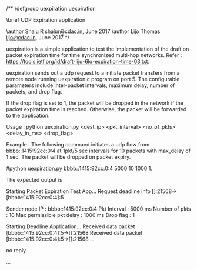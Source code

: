 /**
\defgroup uexpiration uexpiration

\brief UDP Expiration application

\author Shalu R <shalur@cdac.in>, June 2017
\author Lijo Thomas <lijo@cdac.in>, June 2017
*/

uexpiration is a simple application to test the implementation of the draft on
packet expiration time for time synchronized multi-hop networks.
Refer : <https://tools.ietf.org/id/draft-lijo-6lo-expiration-time-03.txt>.

uexpiration sends out a udp request to a initiate packet transfers from a
remote node running uexpiration.c program on port 5. The configurable parameters include 
inter-packet intervals, maximum delay, number of packets, and drop flag.

If the drop flag is set to 1, the packet will be dropped in the network if
the packet expiration time is reached. Otherwise, the packet will be forwarded
to the application.

Usage : python uexpiration.py <dest_ip> <pkt_interval> <no_of_pkts>
                              <delay_in_ms> <drop_flag>

Example : The following command initiates a udp flow from bbbb::1415:92cc:0:4
at 1pkt/5 sec intervals for 10 packets with max_delay of 1 sec. The packet will
be dropped on packet expiry.

#python uexpiration.py bbbb::1415:92cc:0:4 5000 10 1000 1.

The expected output is

Starting Packet Expiration Test App...
Request deadline info []:21568->[bbbb::1415:92cc:0:4]:5

Sender node IP             : bbbb::1415:92cc:0:4 
Pkt Interval               : 5000 ms 
Number of pkts             : 10
Max permissible pkt delay  : 1000 ms
Drop flag                  : 1


Starting Deadline Application...
Received data packet [bbbb::1415:92cc:0:4]:5->[]:21568
Received data packet [bbbb::1415:92cc:0:4]:5->[]:21568
...

no reply

...

